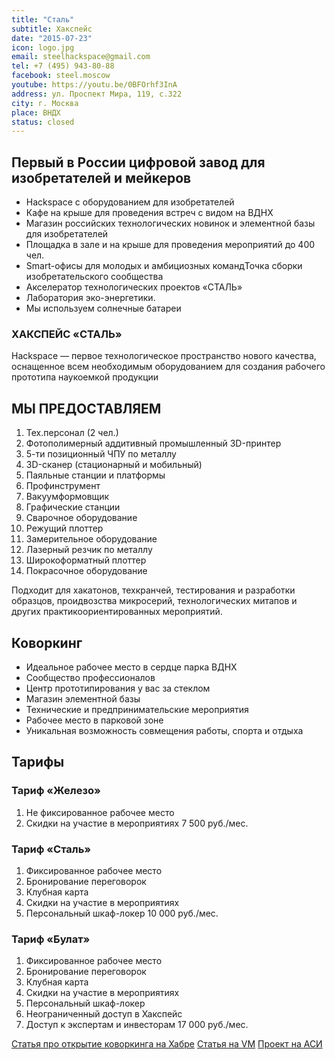 ```yaml
---
title: "Сталь"
subtitle: Хакспейс
date: "2015-07-23"
icon: logo.jpg
email: steelhackspace@gmail.com
tel: +7 (495) 943-80-88
facebook: steel.moscow
youtube: https://youtu.be/0BFOrhf3InA
address: ул. Проспект Мира, 119, с.322
city: г. Москва
place: ВНДХ
status: closed
---
```


## Первый в России цифровой завод для изобретателей и мейкеров

- Hackspace с оборудованием для изобретателей
- Кафе на крыше для проведения встреч с видом на ВДНХ
- Магазин российских технологических новинок и элементной базы для изобретателей
- Площадка в зале и на крыше для проведения мероприятий до 400 чел.
- Smart-офисы для молодых и амбициозных командТочка сборки изобретательского сообщества
- Акселератор технологических проектов «СТАЛЬ»
- Лаборатория эко-энергетики.
- Мы используем солнечные батареи

### ХАКСПЕЙС «СТАЛЬ»

Hackspace — первое технологическое пространство нового качества, оснащенное всем необходимым оборудованием для создания рабочего прототипа наукоемкой продукции

## МЫ ПРЕДОСТАВЛЯЕМ

1. Тех.персонал (2 чел.)
2. Фотополимерный аддитивный промышленный 3D-принтер
3. 5-ти позиционный ЧПУ по металлу
4. 3D-сканер (стационарный и мобильный)
5. Паяльные станции и платформы
6. Профинструмент
7. Вакуумформовщик
8. Графические станции
9. Сварочное оборудование
10. Режущий плоттер
11. Замерительное оборудование
12. Лазерный резчик по металлу
13. Широкоформатный плоттер
14. Покрасочное оборудование

Подходит для хакатонов, техкранчей, тестирования и разработки образцов, проидвозства микросерий, технологических митапов и других практикоориентированных мероприятий.

## Коворкинг

- Идеальное рабочее место в сердце парка ВДНХ
- Сообщество профессионалов
- Центр прототипирования у вас за стеклом
- Магазин элементной базы
- Технические и предпринимательские мероприятия
- Рабочее место в парковой зоне
- Уникальная возможность совмещения работы, спорта и отдыха

## Тарифы

### Тариф «Железо»

1. Не фиксированное рабочее место
2. Скидки на участие в мероприятиях
   7 500 руб./мес.

### Тариф «Сталь»

1. Фиксированное рабочее место
2. Бронирование переговорок
3. Клубная карта
4. Скидки на участие в мероприятиях
5. Персональный шкаф-локер
   10 000 руб./мес.

### Тариф «Булат»

1. Фиксированное рабочее место
2. Бронирование переговорок
3. Клубная карта
4. Скидки на участие в мероприятиях
5. Персональный шкаф-локер
6. Неограниченный доступ в Хакспейс
7. Доступ к экспертам и инвесторам
   17 000 руб./мес.

[Статья про открытие коворкинга на Хабре](https://habr.com/ru/post/365875/)
[Статья на VM](https://vm.ru/technology/676542-na-vdnh-otkrylsya-pervyj-tehnologicheskij-kovorking-v-moskve)
[Проект на АСИ](https://old.asi.ru/projects/10284/)
